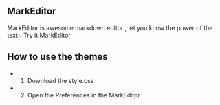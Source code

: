 ## MarkEditor
MarkEditor is awesome markdown editor , let you know the power of the text~
Try it  [MarkEditor](http://markeditor.com/app/markeditor)

## How to use the themes 
- 1. Download the style.css 
- 2. Open the Preferences in the MarkEditor  
